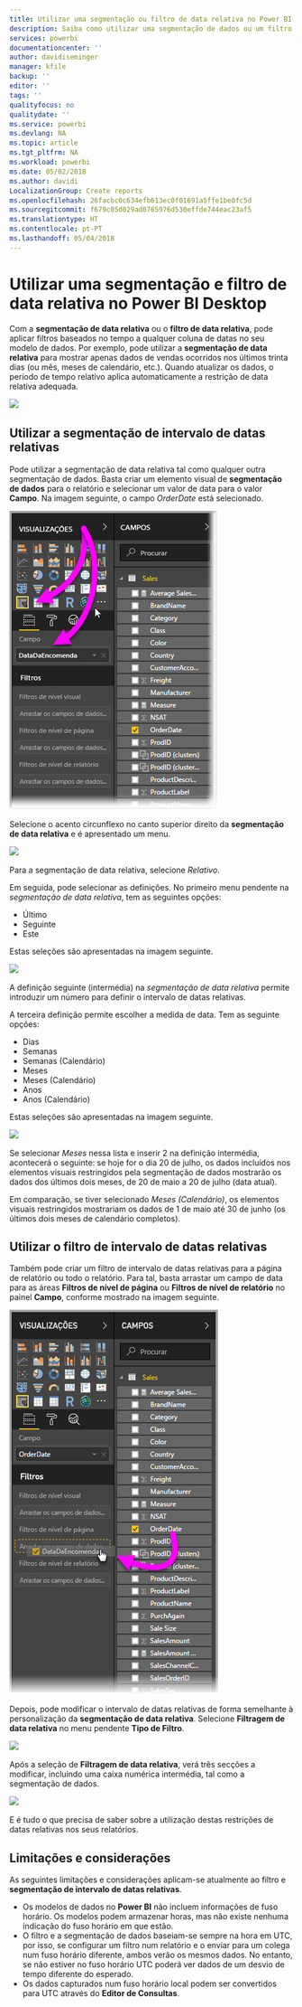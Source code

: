 ```yaml
---
title: Utilizar uma segmentação ou filtro de data relativa no Power BI Desktop
description: Saiba como utilizar uma segmentação de dados ou um filtro para restringir intervalos de datas relativas no Power BI Desktop
services: powerbi
documentationcenter: ''
author: davidiseminger
manager: kfile
backup: ''
editor: ''
tags: ''
qualityfocus: no
qualitydate: ''
ms.service: powerbi
ms.devlang: NA
ms.topic: article
ms.tgt_pltfrm: NA
ms.workload: powerbi
ms.date: 05/02/2018
ms.author: davidi
LocalizationGroup: Create reports
ms.openlocfilehash: 26facbc0c634efb613ec0f01691a5ffe1be0fc5d
ms.sourcegitcommit: f679c05d029ad0765976d530effde744eac23af5
ms.translationtype: HT
ms.contentlocale: pt-PT
ms.lasthandoff: 05/04/2018
---
```

# <a name="use-a-relative-date-slicer-and-filter-in-power-bi-desktop"></a>Utilizar uma segmentação e filtro de data relativa no Power BI Desktop
Com a **segmentação de data relativa** ou o **filtro de data relativa**, pode aplicar filtros baseados no tempo a qualquer coluna de datas no seu modelo de dados. Por exemplo, pode utilizar a **segmentação de data relativa** para mostrar apenas dados de vendas ocorridos nos últimos trinta dias (ou mês, meses de calendário, etc.). Quando atualizar os dados, o período de tempo relativo aplica automaticamente a restrição de data relativa adequada.

![](media/desktop-slicer-filter-date-range/relative-date-range-slicer-filter_01.png)

## <a name="using-the-relative-date-range-slicer"></a>Utilizar a segmentação de intervalo de datas relativas
Pode utilizar a segmentação de data relativa tal como qualquer outra segmentação de dados. Basta criar um elemento visual de **segmentação de dados** para o relatório e selecionar um valor de data para o valor **Campo**. Na imagem seguinte, o campo *OrderDate* está selecionado.

![](media/desktop-slicer-filter-date-range/relative-date-range-slicer-filter_02.png)

Selecione o acento circunflexo no canto superior direito da **segmentação de data relativa** e é apresentado um menu.

![](media/desktop-slicer-filter-date-range/relative-date-range-slicer-filter_03.png)

Para a segmentação de data relativa, selecione *Relativo*.

Em seguida, pode selecionar as definições. No primeiro menu pendente na *segmentação de data relativa*, tem as seguintes opções:

* Último
* Seguinte
* Este

Estas seleções são apresentadas na imagem seguinte.

![](media/desktop-slicer-filter-date-range/relative-date-range-slicer-filter_04.png)

A definição seguinte (intermédia) na *segmentação de data relativa* permite introduzir um número para definir o intervalo de datas relativas.

A terceira definição permite escolher a medida de data. Tem as seguinte opções:

* Dias
* Semanas
* Semanas (Calendário)
* Meses
* Meses (Calendário)
* Anos
* Anos (Calendário)

Estas seleções são apresentadas na imagem seguinte.

![](media/desktop-slicer-filter-date-range/relative-date-range-slicer-filter_05.png)

Se selecionar *Meses* nessa lista e inserir 2 na definição intermédia, acontecerá o seguinte: se hoje for o dia 20 de julho, os dados incluídos nos elementos visuais restringidos pela segmentação de dados mostrarão os dados dos últimos dois meses, de 20 de maio a 20 de julho (data atual).

Em comparação, se tiver selecionado *Meses (Calendário)*, os elementos visuais restringidos mostrariam os dados de 1 de maio até 30 de junho (os últimos dois meses de calendário completos).

## <a name="using-the-relative-date-range-filter"></a>Utilizar o filtro de intervalo de datas relativas
Também pode criar um filtro de intervalo de datas relativas para a página de relatório ou todo o relatório. Para tal, basta arrastar um campo de data para as áreas **Filtros de nível de página** ou **Filtros de nível de relatório** no painel **Campo**, conforme mostrado na imagem seguinte.

![](media/desktop-slicer-filter-date-range/relative-date-range-slicer-filter_06.png)

Depois, pode modificar o intervalo de datas relativas de forma semelhante à personalização da **segmentação de data relativa**. Selecione **Filtragem de data relativa** no menu pendente **Tipo de Filtro**.

![](media/desktop-slicer-filter-date-range/relative-date-range-slicer-filter_07.png)

Após a seleção de **Filtragem de data relativa**, verá três secções a modificar, incluindo uma caixa numérica intermédia, tal como a segmentação de dados.

![](media/desktop-slicer-filter-date-range/relative-date-range-slicer-filter_08.png)

E é tudo o que precisa de saber sobre a utilização destas restrições de datas relativas nos seus relatórios.

## <a name="limitations-and-considerations"></a>Limitações e considerações
As seguintes limitações e considerações aplicam-se atualmente ao filtro e **segmentação de intervalo de datas relativas**.

* Os modelos de dados no **Power BI** não incluem informações de fuso horário. Os modelos podem armazenar horas, mas não existe nenhuma indicação do fuso horário em que estão.
* O filtro e a segmentação de dados baseiam-se sempre na hora em UTC, por isso, se configurar um filtro num relatório e o enviar para um colega num fuso horário diferente, ambos verão os mesmos dados. No entanto, se não estiver no fuso horário UTC poderá ver dados de um desvio de tempo diferente do esperado.
* Os dados capturados num fuso horário local podem ser convertidos para UTC através do **Editor de Consultas**.

